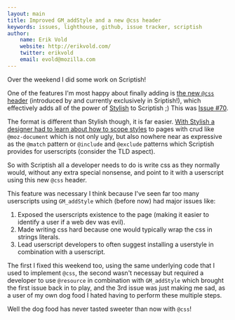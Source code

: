 ```yaml
---
layout: main
title: Improved GM_addStyle and a new @css header
keywords: issues, lighthouse, github, issue tracker, scriptish
author:
    name: Erik Vold
    website: http://erikvold.com/
    twitter: erikvold
    email: evold@mozilla.com
---
```


Over the weekend I did some work on Scriptish!

One of the features I'm most happy about finally adding is
[the new `@css` header](https://github.com/scriptish/scriptish/wiki/Manual:-Metadata-Block#css-new-is-scriptish)
(introduced by and currently exclusively in Sriptish!),
which effectively adds all of the
power of [Stylish](https://addons.mozilla.org/firefox/addon/stylish/) to Scriptish ;)
This was [Issue #70](https://github.com/scriptish/scriptish/issues/70).

The format is different than Stylish though, it is far easier.
[With Stylish a designer had to learn about how to scope styles](https://github.com/JasonBarnabe/stylish/wiki/Applying-styles-to-specific-sites)
to pages with crud like `@moz-document` which is not only ugly,
but also nowhere near as expressive as the `@match` pattern or
`@include` and `@exclude` patterns which Scriptish provides
for userscripts (consider the TLD aspect).

So with Scriptish all a developer needs to do is write css
as they normally would, without any extra special nonsense, and point
to it with a userscript using this new `@css` header.

This feature was necessary I think because I've seen far too many userscripts
using `GM_addStyle` which (before now) had major issues like:

1. Exposed the userscripts existence to the page (making it easier to identify a user if a web dev was evil).
2. Made writing css hard because one would typically wrap the css in strings literals.
3. Lead userscript developers to often suggest installing a userstyle in combination with a userscript.

The first I fixed this weekend too, using the same underlying code that I used
to implement `@css`, the second wasn't necessay but required a developer to use
`@resource` in combination with `GM_addStyle` which brought the first issue
back in to play, and the 3rd issue was just making me sad, as a user of my
own dog food I hated having to perform these multiple steps.

Well the dog food has never tasted sweeter than now with `@css`!
